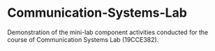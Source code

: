 # Communication-Systems-Lab
Demonstration of the mini-lab component activities conducted for the course of Communication Systems Lab (19CCE382). 
